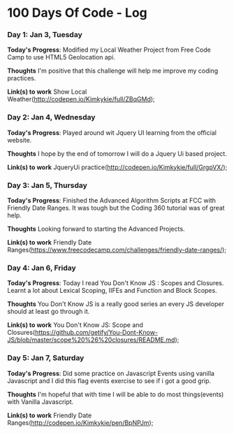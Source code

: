 # 100 Days Of Code - Log

### Day 1: Jan 3, Tuesday

**Today's Progress**: Modified my Local Weather Project from Free Code Camp to use HTML5 Geolocation api.

**Thoughts** I'm positive that this challenge will help me improve my coding practices.

**Link(s) to work**
Show Local Weather(http://codepen.io/Kimkykie/full/ZBqGMd);

### Day 2: Jan 4, Wednesday

**Today's Progress**: Played around wit Jquery UI learning from the official website.

**Thoughts** I hope by the end of tomorrow I will do a Jquery Ui based project.

**Link(s) to work**
JqueryUi practice(http://codepen.io/Kimkykie/full/GrgpVX/);

### Day 3: Jan 5, Thursday 

**Today's Progress**: Finished the Advanced Algorithm Scripts at FCC with Friendly Date Ranges. It was tough but the Coding 360 tutorial was of great help.

**Thoughts** Looking forward to starting the Advanced Projects.

**Link(s) to work**
Friendly Date Ranges(https://www.freecodecamp.com/challenges/friendly-date-ranges/);

### Day 4: Jan 6, Friday 

**Today's Progress**: Today I read You Don't Know JS : Scopes and Closures. Learnt a lot about Lexical Scoping, IIFEs and Function and Block Scopes. 

**Thoughts** You Don't Know JS is a really good series an every JS developer should at least go through it.

**Link(s) to work**
You Don't Know JS: Scope and Closures(https://github.com/getify/You-Dont-Know-JS/blob/master/scope%20%26%20closures/README.md);

### Day 5: Jan 7, Saturday 

**Today's Progress**: Did some practice on Javascript  Events using vanilla Javascript and I did this flag events exercise to see if i got a good grip. 

**Thoughts** I'm hopeful that with time I will be able to do most things(events) with Vanilla Javascript.

**Link(s) to work**
Friendly Date Ranges(http://codepen.io/Kimkykie/pen/BpNPJm);





